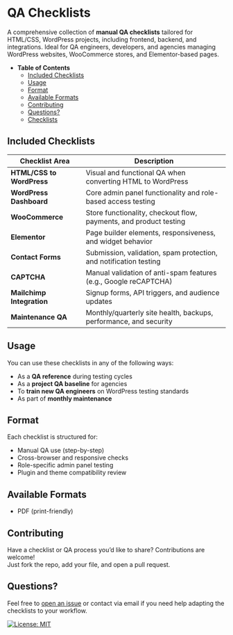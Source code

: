 # QA Checklists

A comprehensive collection of **manual QA checklists** tailored for HTML/CSS, WordPress projects, including frontend, backend, and integrations. Ideal for QA engineers, developers, and agencies managing WordPress websites, WooCommerce stores, and Elementor-based pages.

- <strong>Table of Contents</strong>
  - [Included Checklists](#included-checklists)
  - [Usage](#usage)
  - [Format](#format)
  - [Available Formats](#available-formats)
  - [Contributing](#contributing)
  - [Questions?](#questions)
  - [Checklists](https://github.com/AlexKuchkov/qa-testing-checklists/tree/main/checklists)



## Included Checklists

| Checklist Area              | Description |
|----------------------------|-------------|
|  <strong>HTML/CSS to WordPress</strong>    | Visual and functional QA when converting HTML to WordPress |
|  <strong>WordPress Dashboard</strong>       | Core admin panel functionality and role-based access testing |
|  <strong>WooCommerce</strong>               | Store functionality, checkout flow, payments, and product testing |
|  <strong>Elementor</strong>                 | Page builder elements, responsiveness, and widget behavior |
|  <strong>Contact Forms</strong>             | Submission, validation, spam protection, and notification testing |
|  <strong>CAPTCHA</strong>                  | Manual validation of anti-spam features (e.g., Google reCAPTCHA) |
|  <strong>Mailchimp Integration</strong>     | Signup forms, API triggers, and audience updates |
|  <strong>Maintenance QA</strong>            | Monthly/quarterly site health, backups, performance, and security |


## Usage

You can use these checklists in any of the following ways:
- As a **QA reference** during testing cycles
- As a **project QA baseline** for agencies
- To **train new QA engineers** on WordPress testing standards
- As part of **monthly maintenance**


## Format

Each checklist is structured for:
- Manual QA use (step-by-step)
- Cross-browser and responsive checks
- Role-specific admin panel testing
- Plugin and theme compatibility review


## Available Formats
-  PDF (print-friendly)


## Contributing

Have a checklist or QA process you’d like to share? Contributions are welcome!  
Just fork the repo, add your file, and open a pull request.


## Questions?

Feel free to [open an issue](https://github.com/AlexKuchkov/Checklists/issues) or contact via email if you need help adapting the checklists to your workflow.

[![License: MIT](https://img.shields.io/badge/License-MIT-yellow.svg)](https://github.com/AlexKuchkov/qa-testing-checklists/tree/main?tab=MIT-1-ov-file)

